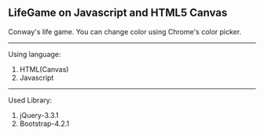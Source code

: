 LifeGame on Javascript and HTML5 Canvas
----------------

Conway's life game. 
You can change color using Chrome's color picker.

----------------
Using language:
1. HTML(Canvas)
2. Javascript

----------------
Used Library:
1. jQuery-3.3.1
2. Bootstrap-4.2.1